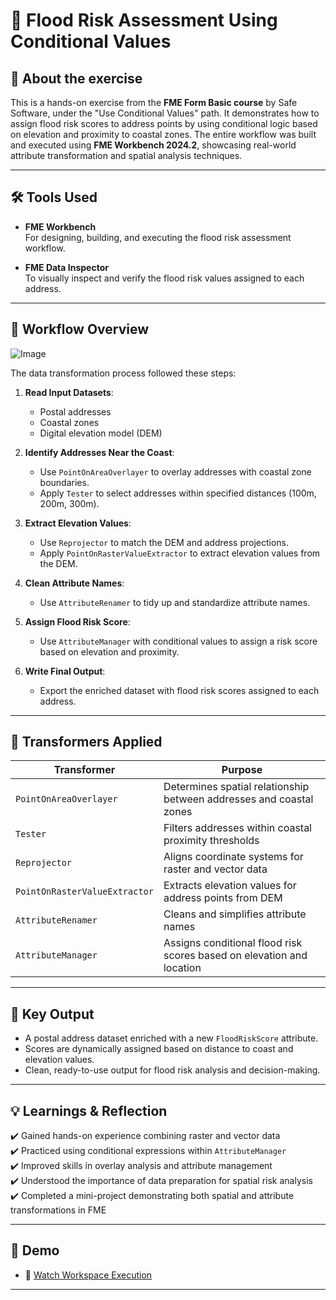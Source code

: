 # 🌊 Flood Risk Assessment Using Conditional Values

## 📘 About the exercise

This is a hands-on exercise from the **FME Form Basic course** by Safe Software, under the "Use Conditional Values" path. It demonstrates how to assign flood risk scores to address points by using conditional logic based on elevation and proximity to coastal zones. The entire workflow was built and executed using **FME Workbench 2024.2**, showcasing real-world attribute transformation and spatial analysis techniques.

---

## 🛠️ Tools Used

- **FME Workbench**  
  For designing, building, and executing the flood risk assessment workflow.

- **FME Data Inspector**  
  To visually inspect and verify the flood risk values assigned to each address.

---

## 🔄 Workflow Overview

![Image](https://github.com/user-attachments/assets/7dd00345-14f4-493f-b854-6adb3ee61576)

The data transformation process followed these steps:

1. **Read Input Datasets**:  
   - Postal addresses  
   - Coastal zones  
   - Digital elevation model (DEM)

2. **Identify Addresses Near the Coast**:  
   - Use `PointOnAreaOverlayer` to overlay addresses with coastal zone boundaries.
   - Apply `Tester` to select addresses within specified distances (100m, 200m, 300m).

3. **Extract Elevation Values**:  
   - Use `Reprojector` to match the DEM and address projections.
   - Apply `PointOnRasterValueExtractor` to extract elevation values from the DEM.

4. **Clean Attribute Names**:  
   - Use `AttributeRenamer` to tidy up and standardize attribute names.

5. **Assign Flood Risk Score**:  
   - Use `AttributeManager` with conditional values to assign a risk score based on elevation and proximity.

6. **Write Final Output**:  
   - Export the enriched dataset with flood risk scores assigned to each address.

---

## 🧰 Transformers Applied

| Transformer                  | Purpose                                                                |
|-------------------------------|------------------------------------------------------------------------|
| `PointOnAreaOverlayer`        | Determines spatial relationship between addresses and coastal zones   |
| `Tester`                     | Filters addresses within coastal proximity thresholds                |
| `Reprojector`                 | Aligns coordinate systems for raster and vector data                 |
| `PointOnRasterValueExtractor` | Extracts elevation values for address points from DEM                |
| `AttributeRenamer`            | Cleans and simplifies attribute names                                |
| `AttributeManager`            | Assigns conditional flood risk scores based on elevation and location |

---

## 🧾 Key Output

- A postal address dataset enriched with a new `FloodRiskScore` attribute.
- Scores are dynamically assigned based on distance to coast and elevation values.
- Clean, ready-to-use output for flood risk analysis and decision-making.

---

## 💡 Learnings & Reflection

✔️ Gained hands-on experience combining raster and vector data  
✔️ Practiced using conditional expressions within `AttributeManager`  
✔️ Improved skills in overlay analysis and attribute management  
✔️ Understood the importance of data preparation for spatial risk analysis  
✔️ Completed a mini-project demonstrating both spatial and attribute transformations in FME

---

## 🔗 Demo

- 🎥 [Watch Workspace Execution](https://github.com/user-attachments/assets/333b38e9-28e4-4648-81e3-a97e9da006b4)
  
---

